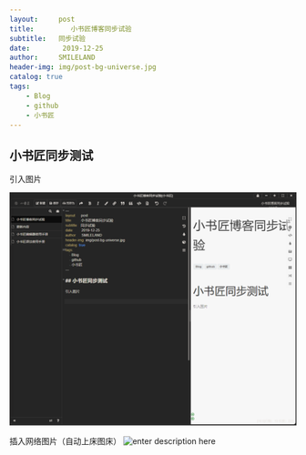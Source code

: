 ```yaml
---
layout:     post
title:         小书匠博客同步试验
subtitle:   同步试验
date:        2019-12-25
author:     SMILELAND
header-img: img/post-bg-universe.jpg
catalog: true
tags:
    - Blog
    - github
    - 小书匠
---
```


## 小书匠同步测试

引入图片

![enter description here](./images/1577240511433.png)

插入网络图片（自动上床图床）
![enter description here](https://github.com/smilelandchr/githubimg/小书匠/1577244374932.png)